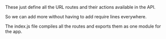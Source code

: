 These just define all the URL routes and their actions available in the API.

So we can add more without having to add require lines everywhere.

The index.js file compiles all the routes and exports them as one module for the app.